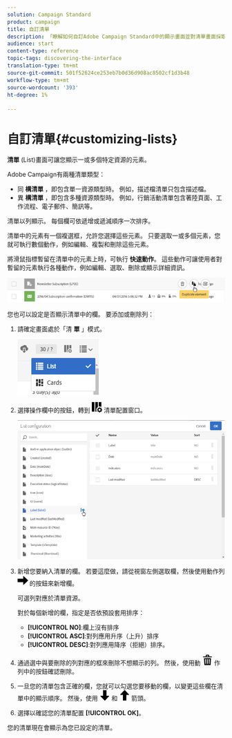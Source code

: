 ```yaml
---
solution: Campaign Standard
product: campaign
title: 自訂清單
description: 「瞭解如何自訂Adobe Campaign Standard中的顯示畫面並對清單畫面採取行動：排序、篩選、刪除或複製元素。 清單畫面會顯示一或多個特定資源的元素。」
audience: start
content-type: reference
topic-tags: discovering-the-interface
translation-type: tm+mt
source-git-commit: 501f52624ce253eb7b0d36d908ac8502cf1d3b48
workflow-type: tm+mt
source-wordcount: '393'
ht-degree: 1%

---
```



# 自訂清單{#customizing-lists}

**清單** (List)畫面可讓您顯示一或多個特定資源的元素。

Adobe Campaign有兩種清單類型：

* 同 **構清單** ，即包含單一資源類型時。 例如，描述檔清單只包含描述檔。
* 異 **構清單** ，即包含多種資源類型時。 例如，行銷活動清單包含著陸頁面、工作流程、電子郵件、簡訊等。

清單以列顯示。 每個欄可依遞增或遞減順序一次排序。

清單中的元素有一個複選框，允許您選擇這些元素。 只要選取一或多個元素，您就可執行數個動作，例如編輯、複製和刪除這些元素。

將滑鼠指標暫留在清單中的元素上時，可執行 **快速動作**。 這些動作可讓使用者對暫留的元素執行各種動作，例如編輯、選取、刪除或顯示詳細資訊。

![](assets/overview_list_quickactions.png)

您也可以設定是否顯示清單中的欄。 要添加或刪除列：

1. 請確定畫面處於「清 **單** 」模式。

   ![](assets/export_list_mode_switch.png)

1. 選擇操作欄中的按鈕，轉到 ![](assets/columnsettings.png) 清單配置窗口。

   ![](assets/list_configuration1.png)

1. 新增您要納入清單的欄。 若要這麼做，請從視窗左側選取欄，然後使用動作列 ![](assets/arrowright.png) 的按鈕來新增欄。

   可選列對應於清單資源。

   對於每個新增的欄，指定是否依預設套用排序：

   * **[!UICONTROL NO]**:欄上沒有排序
   * **[!UICONTROL ASC]**:對列應用升序（上升）排序
   * **[!UICONTROL DESC]**:對列應用降序（拒絕）排序。

1. 通過選中與要刪除的列對應的框來刪除不想顯示的列。 然後，使用動 ![](assets/delete.png) 作列中的按鈕確認刪除。
1. 一旦您的清單包含正確的欄，您就可以勾選您要移動的欄，以變更這些欄在清單中的顯示順序。 然後，使用 ![](assets/arrowdown.png) 和 ![](assets/arrowup.png) 箭頭。
1. 選擇以確認您的清單配置 **[!UICONTROL OK]**。

您的清單現在會顯示為您已設定的清單。
